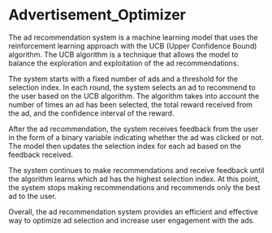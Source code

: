 # Advertisement_Optimizer

The ad recommendation system is a machine learning model that uses the reinforcement learning approach with the UCB (Upper Confidence Bound) algorithm. The UCB algorithm is a technique that allows the model to balance the exploration and exploitation of the ad recommendations.

The system starts with a fixed number of ads and a threshold for the selection index. In each round, the system selects an ad to recommend to the user based on the UCB algorithm. The algorithm takes into account the number of times an ad has been selected, the total reward received from the ad, and the confidence interval of the reward.

After the ad recommendation, the system receives feedback from the user in the form of a binary variable indicating whether the ad was clicked or not. The model then updates the selection index for each ad based on the feedback received.

The system continues to make recommendations and receive feedback until the algorithm learns which ad has the highest selection index. At this point, the system stops making recommendations and recommends only the best ad to the user.

Overall, the ad recommendation system provides an efficient and effective way to optimize ad selection and increase user engagement with the ads.
